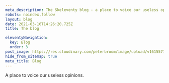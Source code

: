 ```yaml
---
meta_description: The Skeleventy blog - a place to voice our useless opinions.
robots: noindex,follow
layout: blog
date: 2021-03-16T14:26:20.725Z
title: The blog

eleventyNavigation:
  key: Blog
  order: 3
post_image: https://res.cloudinary.com/peterbroom/image/upload/v1615571028/783px-Test-Logo.svg_nkdkl8.png
hide_from_sitemap: true
meta_title: Blog
---
```


A place to voice our useless opinions.
